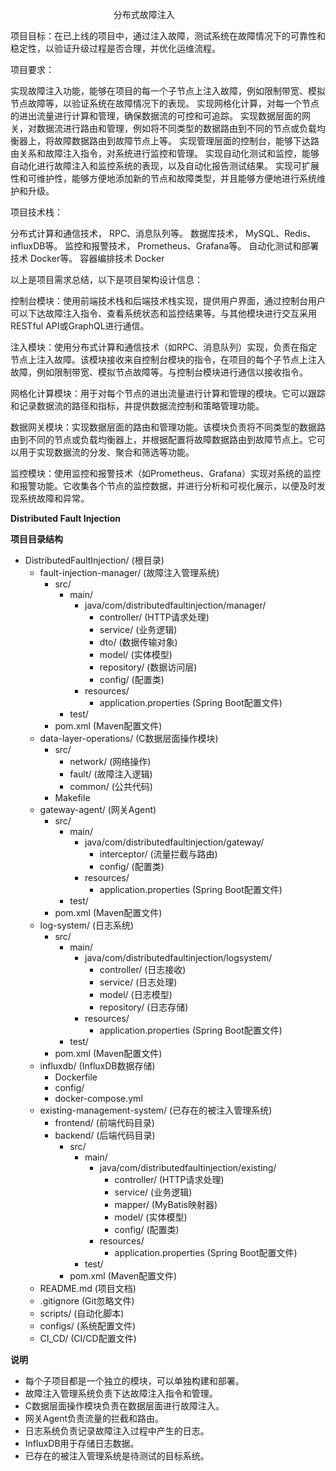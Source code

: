 ﻿`						`分布式故障注入

项目目标：在已上线的项目中，通过注入故障，测试系统在故障情况下的可靠性和稳定性，以验证升级过程是否合理，并优化运维流程。

项目要求：

 实现故障注入功能，能够在项目的每一个子节点上注入故障，例如限制带宽、模拟节点故障等，以验证系统在故障情况下的表现。
 实现网格化计算，对每一个节点的进出流量进行计算和管理，确保数据流的可控和可追踪。
 实现数据层面的网关，对数据流进行路由和管理，例如将不同类型的数据路由到不同的节点或负载均衡器上，将故障数据路由到故障节点上等。
 实现管理层面的控制台，能够下达路由关系和故障注入指令，对系统进行监控和管理。
实现自动化测试和监控，能够自动化进行故障注入和监控系统的表现，以及自动化报告测试结果。
实现可扩展性和可维护性，能够方便地添加新的节点和故障类型，并且能够方便地进行系统维护和升级。

项目技术栈：

分布式计算和通信技术， RPC、消息队列等。
数据库技术， MySQL、Redis、influxDB等。
监控和报警技术， Prometheus、Grafana等。
自动化测试和部署技术 Docker等。
容器编排技术 Docker 

以上是项目需求总结，以下是项目架构设计信息：

控制台模块：使用前端技术栈和后端技术栈实现，提供用户界面，通过控制台用户可以下达故障注入指令、查看系统状态和监控结果等。与其他模块进行交互采用RESTful API或GraphQL进行通信。

注入模块：使用分布式计算和通信技术（如RPC、消息队列）实现，负责在指定节点上注入故障。该模块接收来自控制台模块的指令，在项目的每个子节点上注入故障，例如限制带宽、模拟节点故障等。与控制台模块进行通信以接收指令。

网格化计算模块：用于对每个节点的进出流量进行计算和管理的模块。它可以跟踪和记录数据流的路径和指标，并提供数据流控制和策略管理功能。

数据网关模块：实现数据层面的路由和管理功能。该模块负责将不同类型的数据路由到不同的节点或负载均衡器上，并根据配置将故障数据路由到故障节点上。它可以用于实现数据流的分发、聚合和筛选等功能。

监控模块：使用监控和报警技术（如Prometheus、Grafana）实现对系统的监控和报警功能。它收集各个节点的监控数据，并进行分析和可视化展示，以便及时发现系统故障和异常。

**Distributed Fault Injection**

**项目目录结构**

- DistributedFaultInjection/ (根目录)
  - fault-injection-manager/ (故障注入管理系统)
    - src/
      - main/
        - java/com/distributedfaultinjection/manager/
          - controller/ (HTTP请求处理)
          - service/ (业务逻辑)
          - dto/ (数据传输对象)
          - model/ (实体模型)
          - repository/ (数据访问层)
          - config/ (配置类)
        - resources/
          - application.properties (Spring Boot配置文件)
      - test/
    - pom.xml (Maven配置文件)
  - data-layer-operations/ (C数据层面操作模块)
    - src/
      - network/ (网络操作)
      - fault/ (故障注入逻辑)
      - common/ (公共代码)
    - Makefile
  - gateway-agent/ (网关Agent)
    - src/
      - main/
        - java/com/distributedfaultinjection/gateway/
          - interceptor/ (流量拦截与路由)
          - config/ (配置类)
        - resources/
          - application.properties (Spring Boot配置文件)
      - test/
    - pom.xml (Maven配置文件)
  - log-system/ (日志系统)
    - src/
      - main/
        - java/com/distributedfaultinjection/logsystem/
          - controller/ (日志接收)
          - service/ (日志处理)
          - model/ (日志模型)
          - repository/ (日志存储)
        - resources/
          - application.properties (Spring Boot配置文件)
      - test/
    - pom.xml (Maven配置文件)
  - influxdb/ (InfluxDB数据存储)
    - Dockerfile
    - config/
    - docker-compose.yml
  - existing-management-system/ (已存在的被注入管理系统)
    - frontend/ (前端代码目录)
    - backend/ (后端代码目录)
      - src/
        - main/
          - java/com/distributedfaultinjection/existing/
            - controller/ (HTTP请求处理)
            - service/ (业务逻辑)
            - mapper/ (MyBatis映射器)
            - model/ (实体模型)
            - config/ (配置类)
          - resources/
            - application.properties (Spring Boot配置文件)
        - test/
      - pom.xml (Maven配置文件)
  - README.md (项目文档)
  - .gitignore (Git忽略文件)
  - scripts/ (自动化脚本)
  - configs/ (系统配置文件)
  - CI\_CD/ (CI/CD配置文件)

**说明**

- 每个子项目都是一个独立的模块，可以单独构建和部署。
- 故障注入管理系统负责下达故障注入指令和管理。
- C数据层面操作模块负责在数据层面进行故障注入。
- 网关Agent负责流量的拦截和路由。
- 日志系统负责记录故障注入过程中产生的日志。
- InfluxDB用于存储日志数据。
- 已存在的被注入管理系统是待测试的目标系统。

